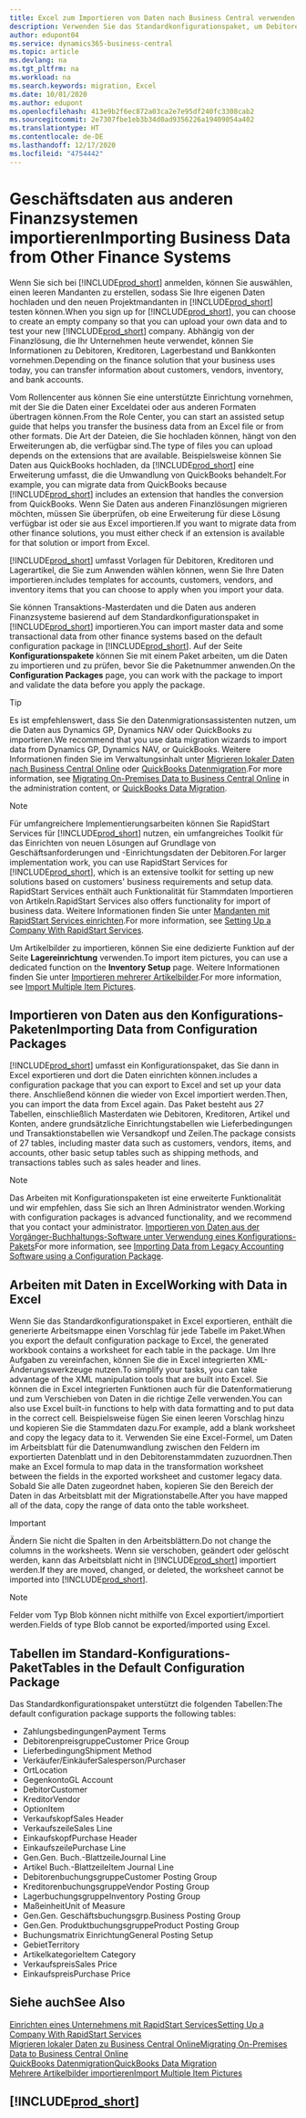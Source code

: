 ```yaml
---
title: Excel zum Importieren von Daten nach Business Central verwenden
description: Verwenden Sie das Standardkonfigurationspaket, um Debitorendaten in Excel hinzuzufügen und Daten nach Business Central zu importieren.
author: edupont04
ms.service: dynamics365-business-central
ms.topic: article
ms.devlang: na
ms.tgt_pltfrm: na
ms.workload: na
ms.search.keywords: migration, Excel
ms.date: 10/01/2020
ms.author: edupont
ms.openlocfilehash: 413e9b2f6ec872a03ca2e7e95df240fc3308cab2
ms.sourcegitcommit: 2e7307fbe1eb3b34d0ad9356226a19409054a402
ms.translationtype: HT
ms.contentlocale: de-DE
ms.lasthandoff: 12/17/2020
ms.locfileid: "4754442"
---
```

# <a name="importing-business-data-from-other-finance-systems"></a><span data-ttu-id="82ac8-103">Geschäftsdaten aus anderen Finanzsystemen importieren</span><span class="sxs-lookup"><span data-stu-id="82ac8-103">Importing Business Data from Other Finance Systems</span></span>

<span data-ttu-id="82ac8-104">Wenn Sie sich bei [!INCLUDE[prod_short](includes/prod_short.md)] anmelden, können Sie auswählen, einen leeren Mandanten zu erstellen, sodass Sie Ihre eigenen Daten hochladen und den neuen Projektmandanten in [!INCLUDE[prod_short](includes/prod_short.md)] testen können.</span><span class="sxs-lookup"><span data-stu-id="82ac8-104">When you sign up for [!INCLUDE[prod_short](includes/prod_short.md)], you can choose to create an empty company so that you can upload your own data and to test your new [!INCLUDE[prod_short](includes/prod_short.md)] company.</span></span> <span data-ttu-id="82ac8-105">Abhängig von der Finanzlösung, die Ihr Unternehmen heute verwendet, können Sie Informationen zu Debitoren, Kreditoren, Lagerbestand und Bankkonten vornehmen.</span><span class="sxs-lookup"><span data-stu-id="82ac8-105">Depending on the finance solution that your business uses today, you can transfer information about customers, vendors, inventory, and bank accounts.</span></span>  

<span data-ttu-id="82ac8-106">Vom Rollencenter aus können Sie eine unterstützte Einrichtung vornehmen, mit der Sie die Daten einer Exceldatei oder aus anderen Formaten übertragen können.</span><span class="sxs-lookup"><span data-stu-id="82ac8-106">From the Role Center, you can start an assisted setup guide that helps you transfer the business data from an Excel file or from other formats.</span></span> <span data-ttu-id="82ac8-107">Die Art der Dateien, die Sie hochladen können, hängt von den Erweiterungen ab, die verfügbar sind.</span><span class="sxs-lookup"><span data-stu-id="82ac8-107">The type of files you can upload depends on the extensions that are available.</span></span> <span data-ttu-id="82ac8-108">Beispielsweise können Sie Daten aus QuickBooks hochladen, da [!INCLUDE[prod_short](includes/prod_short.md)] eine Erweiterung umfasst, die die Umwandlung von QuickBooks behandelt.</span><span class="sxs-lookup"><span data-stu-id="82ac8-108">For example, you can migrate data from QuickBooks because [!INCLUDE[prod_short](includes/prod_short.md)] includes an extension that handles the conversion from QuickBooks.</span></span> <span data-ttu-id="82ac8-109">Wenn Sie Daten aus anderen Finanzlösungen migrieren möchten, müssen Sie überprüfen, ob eine Erweiterung für diese Lösung verfügbar ist oder sie aus Excel importieren.</span><span class="sxs-lookup"><span data-stu-id="82ac8-109">If you want to migrate data from other finance solutions, you must either check if an extension is available for that solution or import from Excel.</span></span>  

[!INCLUDE[prod_short](includes/prod_short.md)] <span data-ttu-id="82ac8-110">umfasst Vorlagen für Debitoren, Kreditoren und Lagerartikel, die Sie zum Anwenden wählen können, wenn Sie Ihre Daten importieren.</span><span class="sxs-lookup"><span data-stu-id="82ac8-110">includes templates for accounts, customers, vendors, and inventory items that you can choose to apply when you import your data.</span></span>

<span data-ttu-id="82ac8-111">Sie können Transaktions-Masterdaten und die Daten aus anderen Finanzsysteme basierend auf dem Standardkonfigurationspaket in [!INCLUDE[prod_short](includes/prod_short.md)] importieren.</span><span class="sxs-lookup"><span data-stu-id="82ac8-111">You can import master data and some transactional data from other finance systems based on the default configuration package in [!INCLUDE[prod_short](includes/prod_short.md)].</span></span> <span data-ttu-id="82ac8-112">Auf der Seite **Konfigurationspakete** können Sie mit einem Paket arbeiten, um die Daten zu importieren und zu prüfen, bevor Sie die Paketnummer anwenden.</span><span class="sxs-lookup"><span data-stu-id="82ac8-112">On the **Configuration Packages** page, you can work with the package to import and validate the data before you apply the package.</span></span>  

> [!TIP]  
> <span data-ttu-id="82ac8-113">Es ist empfehlenswert, dass Sie den Datenmigrationsassistenten nutzen, um die Daten aus Dynamics GP, Dynamics NAV oder QuickBooks zu importieren.</span><span class="sxs-lookup"><span data-stu-id="82ac8-113">We recommend that you use data migration wizards to import data from Dynamics GP, Dynamics NAV, or QuickBooks.</span></span> <span data-ttu-id="82ac8-114">Weitere Informationen finden Sie im Verwaltungsinhalt unter [Migrieren lokaler Daten nach Business Central Online](/dynamics365/business-central/dev-itpro/administration/migrate-data) oder [QuickBooks Datenmigration](ui-extensions-quickbooks-data-migration.md).</span><span class="sxs-lookup"><span data-stu-id="82ac8-114">For more information, see [Migrating On-Premises Data to Business Central Online](/dynamics365/business-central/dev-itpro/administration/migrate-data) in the administration content, or [QuickBooks Data Migration](ui-extensions-quickbooks-data-migration.md).</span></span>

> [!NOTE]  
> <span data-ttu-id="82ac8-115">Für umfangreichere Implementierungsarbeiten können Sie RapidStart Services für [!INCLUDE[prod_short](includes/prod_short.md)] nutzen, ein umfangreiches Toolkit für das Einrichten von neuen Lösungen auf Grundlage von Geschäftsanforderungen und -Einrichtungsdaten der Debitoren.</span><span class="sxs-lookup"><span data-stu-id="82ac8-115">For larger implementation work, you can use RapidStart Services for [!INCLUDE[prod_short](includes/prod_short.md)], which is an extensive toolkit for setting up new solutions based on customers' business requirements and setup data.</span></span> <span data-ttu-id="82ac8-116">RapidStart Services enthält auch Funktionalität für Stammdaten Importieren von Artikeln.</span><span class="sxs-lookup"><span data-stu-id="82ac8-116">RapidStart Services also offers functionality for import of business data.</span></span> <span data-ttu-id="82ac8-117">Weitere Informationen finden Sie unter [Mandanten mit RapidStart Services einrichten](admin-set-up-a-company-with-rapidstart.md).</span><span class="sxs-lookup"><span data-stu-id="82ac8-117">For more information, see [Setting Up a Company With RapidStart Services](admin-set-up-a-company-with-rapidstart.md).</span></span>

<span data-ttu-id="82ac8-118">Um Artikelbilder zu importieren, können Sie eine dedizierte Funktion auf der Seite **Lagereinrichtung** verwenden.</span><span class="sxs-lookup"><span data-stu-id="82ac8-118">To import item pictures, you can use a dedicated function on the **Inventory Setup** page.</span></span> <span data-ttu-id="82ac8-119">Weitere Informationen finden Sie unter [Importieren mehrerer Artikelbilder](inventory-how-import-item-pictures.md).</span><span class="sxs-lookup"><span data-stu-id="82ac8-119">For more information, see [Import Multiple Item Pictures](inventory-how-import-item-pictures.md).</span></span>

## <a name="importing-data-from-configuration-packages"></a><span data-ttu-id="82ac8-120">Importieren von Daten aus den Konfigurations-Paketen</span><span class="sxs-lookup"><span data-stu-id="82ac8-120">Importing Data from Configuration Packages</span></span>
[!INCLUDE[prod_short](includes/prod_short.md)] <span data-ttu-id="82ac8-121">umfasst ein Konfigurationspaket, das Sie dann in Excel exportieren und dort die Daten einrichten können.</span><span class="sxs-lookup"><span data-stu-id="82ac8-121">includes a configuration package that you can export to Excel and set up your data there.</span></span> <span data-ttu-id="82ac8-122">Anschließend können die wieder von Excel importiert werden.</span><span class="sxs-lookup"><span data-stu-id="82ac8-122">Then, you can import the data from Excel again.</span></span> <span data-ttu-id="82ac8-123">Das Paket besteht aus 27 Tabellen, einschließlich Masterdaten wie Debitoren, Kreditoren, Artikel und Konten, andere grundsätzliche Einrichtungstabellen wie Lieferbedingungen und Transaktionstabellen wie Versandkopf und Zeilen.</span><span class="sxs-lookup"><span data-stu-id="82ac8-123">The package consists of 27 tables, including master data such as customers, vendors, items, and accounts, other basic setup tables such as shipping methods, and transactions tables such as sales header and lines.</span></span>  

> [!NOTE]  
>   <span data-ttu-id="82ac8-124">Das Arbeiten mit Konfigurationspaketen ist eine erweiterte Funktionalität und wir empfehlen, dass Sie sich an Ihren Administrator wenden.</span><span class="sxs-lookup"><span data-stu-id="82ac8-124">Working with configuration packages is advanced functionality, and we recommend that you contact your administrator.</span></span> <span data-ttu-id="82ac8-125">[Importieren von Daten aus der Vorgänger-Buchhaltungs-Software unter Verwendung eines Konfigurations-Pakets](across-import-data-configuration-packages.md)</span><span class="sxs-lookup"><span data-stu-id="82ac8-125">For more information, see [Importing Data from Legacy Accounting Software using a Configuration Package](across-import-data-configuration-packages.md).</span></span>

## <a name="working-with-data-in-excel"></a><span data-ttu-id="82ac8-126">Arbeiten mit Daten in Excel</span><span class="sxs-lookup"><span data-stu-id="82ac8-126">Working with Data in Excel</span></span>
<span data-ttu-id="82ac8-127">Wenn Sie das Standardkonfigurationspaket in Excel exportieren, enthält die generierte Arbeitsmappe einen Vorschlag für jede Tabelle im Paket.</span><span class="sxs-lookup"><span data-stu-id="82ac8-127">When you export the default configuration package to Excel, the generated workbook contains a worksheet for each table in the package.</span></span> <span data-ttu-id="82ac8-128">Um Ihre Aufgaben zu vereinfachen, können Sie die in Excel integrierten XML-Änderungswerkzeuge nutzen.</span><span class="sxs-lookup"><span data-stu-id="82ac8-128">To simplify your tasks, you can take advantage of the XML manipulation tools that are built into Excel.</span></span> <span data-ttu-id="82ac8-129">Sie können die in Excel integrierten Funktionen auch für die Datenformatierung und zum Verschieben von Daten in die richtige Zelle verwenden.</span><span class="sxs-lookup"><span data-stu-id="82ac8-129">You can also use Excel built-in functions to help with data formatting and to put data in the correct cell.</span></span> <span data-ttu-id="82ac8-130">Beispielsweise fügen Sie einen leeren Vorschlag hinzu und kopieren Sie die Stammdaten dazu.</span><span class="sxs-lookup"><span data-stu-id="82ac8-130">For example, add a blank worksheet and copy the legacy data to it.</span></span> <span data-ttu-id="82ac8-131">Verwenden Sie eine Excel-Formel, um Daten im Arbeitsblatt für die Datenumwandlung zwischen den Feldern im exportierten Datenblatt und in den Debitorenstammdaten zuzuordnen.</span><span class="sxs-lookup"><span data-stu-id="82ac8-131">Then make an Excel formula to map data in the transformation worksheet between the fields in the exported worksheet and customer legacy data.</span></span> <span data-ttu-id="82ac8-132">Sobald Sie alle Daten zugeordnet haben, kopieren Sie den Bereich der Daten in das Arbeitsblatt mit der Migrationstabelle.</span><span class="sxs-lookup"><span data-stu-id="82ac8-132">After you have mapped all of the data, copy the range of data onto the table worksheet.</span></span>  

> [!IMPORTANT]  
>  <span data-ttu-id="82ac8-133">Ändern Sie nicht die Spalten in den Arbeitsblättern.</span><span class="sxs-lookup"><span data-stu-id="82ac8-133">Do not change the columns in the worksheets.</span></span> <span data-ttu-id="82ac8-134">Wenn sie verschoben, geändert oder gelöscht werden, kann das Arbeitsblatt nicht in [!INCLUDE[prod_short](includes/prod_short.md)] importiert werden.</span><span class="sxs-lookup"><span data-stu-id="82ac8-134">If they are moved, changed, or deleted, the worksheet cannot be imported into [!INCLUDE[prod_short](includes/prod_short.md)].</span></span>

> [!NOTE]
> <span data-ttu-id="82ac8-135">Felder vom Typ Blob können nicht mithilfe von Excel exportiert/importiert werden.</span><span class="sxs-lookup"><span data-stu-id="82ac8-135">Fields of type Blob cannot be exported/imported using Excel.</span></span>

## <a name="tables-in-the-default-configuration-package"></a><span data-ttu-id="82ac8-136">Tabellen im Standard-Konfigurations-Paket</span><span class="sxs-lookup"><span data-stu-id="82ac8-136">Tables in the Default Configuration Package</span></span>
<span data-ttu-id="82ac8-137">Das Standardkonfigurationspaket unterstützt die folgenden Tabellen:</span><span class="sxs-lookup"><span data-stu-id="82ac8-137">The default configuration package supports the following tables:</span></span>

-   <span data-ttu-id="82ac8-138">Zahlungsbedingungen</span><span class="sxs-lookup"><span data-stu-id="82ac8-138">Payment Terms</span></span>
-   <span data-ttu-id="82ac8-139">Debitorenpreisgruppe</span><span class="sxs-lookup"><span data-stu-id="82ac8-139">Customer Price Group</span></span>
-   <span data-ttu-id="82ac8-140">Lieferbedingung</span><span class="sxs-lookup"><span data-stu-id="82ac8-140">Shipment Method</span></span>
-   <span data-ttu-id="82ac8-141">Verkäufer/Einkäufer</span><span class="sxs-lookup"><span data-stu-id="82ac8-141">Salesperson/Purchaser</span></span>
-   <span data-ttu-id="82ac8-142">Ort</span><span class="sxs-lookup"><span data-stu-id="82ac8-142">Location</span></span>
-   <span data-ttu-id="82ac8-143">Gegenkonto</span><span class="sxs-lookup"><span data-stu-id="82ac8-143">GL Account</span></span>
-   <span data-ttu-id="82ac8-144">Debitor</span><span class="sxs-lookup"><span data-stu-id="82ac8-144">Customer</span></span>
-   <span data-ttu-id="82ac8-145">Kreditor</span><span class="sxs-lookup"><span data-stu-id="82ac8-145">Vendor</span></span>
-   <span data-ttu-id="82ac8-146">Option</span><span class="sxs-lookup"><span data-stu-id="82ac8-146">Item</span></span>
-   <span data-ttu-id="82ac8-147">Verkaufskopf</span><span class="sxs-lookup"><span data-stu-id="82ac8-147">Sales Header</span></span>
-   <span data-ttu-id="82ac8-148">Verkaufszeile</span><span class="sxs-lookup"><span data-stu-id="82ac8-148">Sales Line</span></span>
-   <span data-ttu-id="82ac8-149">Einkaufskopf</span><span class="sxs-lookup"><span data-stu-id="82ac8-149">Purchase Header</span></span>
-   <span data-ttu-id="82ac8-150">Einkaufszeile</span><span class="sxs-lookup"><span data-stu-id="82ac8-150">Purchase Line</span></span>
-   <span data-ttu-id="82ac8-151">Gen.</span><span class="sxs-lookup"><span data-stu-id="82ac8-151">Gen.</span></span> <span data-ttu-id="82ac8-152">Buch.-Blattzeile</span><span class="sxs-lookup"><span data-stu-id="82ac8-152">Journal Line</span></span>
-   <span data-ttu-id="82ac8-153">Artikel Buch.-Blattzeile</span><span class="sxs-lookup"><span data-stu-id="82ac8-153">Item Journal Line</span></span>
-   <span data-ttu-id="82ac8-154">Debitorenbuchungsgruppe</span><span class="sxs-lookup"><span data-stu-id="82ac8-154">Customer Posting Group</span></span>
-   <span data-ttu-id="82ac8-155">Kreditorenbuchungsgruppe</span><span class="sxs-lookup"><span data-stu-id="82ac8-155">Vendor Posting Group</span></span>
-   <span data-ttu-id="82ac8-156">Lagerbuchungsgruppe</span><span class="sxs-lookup"><span data-stu-id="82ac8-156">Inventory Posting Group</span></span>
-   <span data-ttu-id="82ac8-157">Maßeinheit</span><span class="sxs-lookup"><span data-stu-id="82ac8-157">Unit of Measure</span></span>
-   <span data-ttu-id="82ac8-158">Gen.</span><span class="sxs-lookup"><span data-stu-id="82ac8-158">Gen.</span></span> <span data-ttu-id="82ac8-159">Geschäftsbuchungsgrp.</span><span class="sxs-lookup"><span data-stu-id="82ac8-159">Business Posting Group</span></span>
-   <span data-ttu-id="82ac8-160">Gen.</span><span class="sxs-lookup"><span data-stu-id="82ac8-160">Gen.</span></span> <span data-ttu-id="82ac8-161">Produktbuchungsgruppe</span><span class="sxs-lookup"><span data-stu-id="82ac8-161">Product Posting Group</span></span>
-   <span data-ttu-id="82ac8-162">Buchungsmatrix Einrichtung</span><span class="sxs-lookup"><span data-stu-id="82ac8-162">General Posting Setup</span></span>
-   <span data-ttu-id="82ac8-163">Gebiet</span><span class="sxs-lookup"><span data-stu-id="82ac8-163">Territory</span></span>
-   <span data-ttu-id="82ac8-164">Artikelkategorie</span><span class="sxs-lookup"><span data-stu-id="82ac8-164">Item Category</span></span>
-   <span data-ttu-id="82ac8-165">Verkaufspreis</span><span class="sxs-lookup"><span data-stu-id="82ac8-165">Sales Price</span></span>
-   <span data-ttu-id="82ac8-166">Einkaufspreis</span><span class="sxs-lookup"><span data-stu-id="82ac8-166">Purchase Price</span></span>

## <a name="see-also"></a><span data-ttu-id="82ac8-167">Siehe auch</span><span class="sxs-lookup"><span data-stu-id="82ac8-167">See Also</span></span>
[<span data-ttu-id="82ac8-168">Einrichten eines Unternehmens mit RapidStart Services</span><span class="sxs-lookup"><span data-stu-id="82ac8-168">Setting Up a Company With RapidStart Services</span></span>](admin-set-up-a-company-with-rapidstart.md)  
[<span data-ttu-id="82ac8-169">Migrieren lokaler Daten zu Business Central Online</span><span class="sxs-lookup"><span data-stu-id="82ac8-169">Migrating On-Premises Data to Business Central Online</span></span>](/dynamics365/business-central/dev-itpro/administration/migrate-data)  
[<span data-ttu-id="82ac8-170">QuickBooks Datenmigration</span><span class="sxs-lookup"><span data-stu-id="82ac8-170">QuickBooks Data Migration</span></span>](ui-extensions-quickbooks-data-migration.md)  
[<span data-ttu-id="82ac8-171">Mehrere Artikelbilder importieren</span><span class="sxs-lookup"><span data-stu-id="82ac8-171">Import Multiple Item Pictures</span></span>](inventory-how-import-item-pictures.md)

## [!INCLUDE[prod_short](includes/free_trial_md.md)]  
